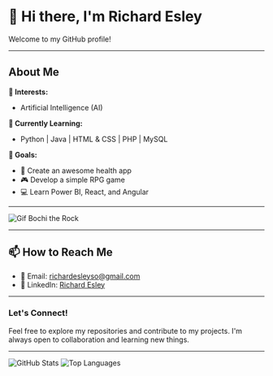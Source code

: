 # 👋 Hi there, I'm Richard Esley

Welcome to my GitHub profile!

---

## About Me

**👀 Interests:** 
  - Artificial Intelligence (AI)
  
**🌱 Currently Learning:** 
  - Python | Java | HTML & CSS | PHP | MySQL
  
**🎯 Goals:** 
  - 🚀 Create an awesome health app  
  - 🎮 Develop a simple RPG game  
  - 💻 Learn Power BI, React, and Angular

---

![Gif Bochi the Rock](https://i.pinimg.com/originals/1c/ec/60/1cec60b076ed3e42a0a253548370a353.gif)

---

## 📫 How to Reach Me

- 📧 Email: [richardesleyso@gmail.com](mailto:richardesleyso@gmail.com)
- 💼 LinkedIn: [Richard Esley](https://www.linkedin.com/in/richardesley)

---

### Let's Connect!

Feel free to explore my repositories and contribute to my projects. 
I'm always open to collaboration and learning new things.

---

![GitHub Stats](https://github-readme-stats.vercel.app/api?username=RDEsley&show_icons=true&theme=radical)
![Top Languages](https://github-readme-stats.vercel.app/api/top-langs/?username=RDEsley&layout=compact&theme=radical)
